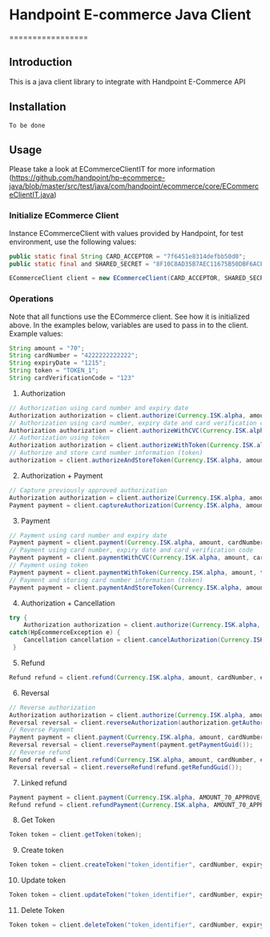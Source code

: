 # Handpoint E-commerce Java Client
=================

## Introduction
This is a java client library to integrate with Handpoint E-Commerce API

## Installation
    To be done

## Usage
Please take a look at ECommerceClientIT for more information (https://github.com/handpoint/hp-ecommerce-java/blob/master/src/test/java/com/handpoint/ecommerce/core/ECommerceClientIT.java)


### Initialize ECommerce Client
Instance ECommerceClient with values provided by Handpoint, for test environment, use the following values:

```java
public static final String CARD_ACCEPTOR = "7f6451e8314defbb50d0";
public static final and SHARED_SECRET = "8F10C8AD35B7AEC11675B50DBF6ACEAA0B4EC280B92500E51A02F7BBBE7B07C6"

ECommerceClient client = new ECommerceClient(CARD_ACCEPTOR, SHARED_SECRET, Environment.TEST);
```
### Operations
Note that all functions use the ECommerce client. See how it is initialized above.
In the examples below, variables are used to pass in to the client. Example values:

```java
String amount = "70";
String cardNumber = "4222222222222";
String expiryDate = "1215";
String token = "TOKEN_1";
String cardVerificationCode = "123"
```

1. Authorization

```java
// Authorization using card number and expiry date
Authorization authorization = client.authorize(Currency.ISK.alpha, amount, cardNumber, expiryDate);
// Authorization using card number, expiry date and card verification code
Authorization authorization = client.authorizeWithCVC(Currency.ISK.alpha, amount, cardNumber, expiryDate, cardVerificationCode);
// Authorization using token
Authorization authorization = client.authorizeWithToken(Currency.ISK.alpha, amount, token);
// Authorize and store card number information (token)
authorization = client.authorizeAndStoreToken(Currency.ISK.alpha, amount, cardNumber, expiryDate, token)
```

2. Authorization + Payment
```java
// Capture previously approved authorization
Authorization authorization = client.authorize(Currency.ISK.alpha, amount, cardNumber, expiryDate);
Payment payment = client.captureAuthorization(Currency.ISK.alpha, amount, authorization.getAuthorizationGuid());
```

3. Payment
```java
// Payment using card number and expiry date
Payment payment = client.payment(Currency.ISK.alpha, amount, cardNumber, expiryDate);
// Payment using card number, expiry date and card verification code
Payment payment = client.paymentWithCVC(Currency.ISK.alpha, amount, cardNumber, expiryDate, cardVerificationCode);
// Payment using token
Payment payment = client.paymentWithToken(Currency.ISK.alpha, amount, token);
// Payment and storing card number information (token)
Payment payment = client.paymentAndStoreToken(Currency.ISK.alpha, amount, carNumber, expiryDate, token);
```

4. Authorization + Cancellation
```java
try {
    Authorization authorization = client.authorize(Currency.ISK.alpha, amount, cardNumber, expiryDate);
catch(HpEcommerceException e) {
    Cancellation cancellation = client.cancelAuthorization(Currency.ISK.alpha, amount, e.terminalDateTime());
 }
```


5. Refund
```java
Refund refund = client.refund(Currency.ISK.alpha, amount, cardNumber, expiryDate);
```

6. Reversal
```java
// Reverse authorization
Authorization authorization = client.authorize(Currency.ISK.alpha, amount, cardNumber, expiryDate);
Reversal reversal = client.reverseAuthorization(authorization.getAuthorizationGuid());
// Reverse Payment
Payment payment = client.payment(Currency.ISK.alpha, amount, cardNumber, expiryDate);
Reversal reversal = client.reversePayment(payment.getPaymentGuid());
// Reverse refund
Refund refund = client.refund(Currency.ISK.alpha, amount, cardNumber, expiryDate);
Reversal reversal = client.reverseRefund(refund.getRefundGuid());
```

7. Linked refund
```java
Payment payment = client.payment(Currency.ISK.alpha, AMOUNT_70_APPROVE_AMOUNT, VISA_TEST_CARD, EXPIRY_DATE_DECEMBER_2015);
Refund refund = client.refundPayment(Currency.ISK.alpha, AMOUNT_70_APPROVE_AMOUNT, payment.getPaymentGuid());
```

8. Get Token
```java
Token token = client.getToken(token);
```

9. Create token
```java
Token token = client.createToken("token_identifier", cardNumber, expiryDate);
```

10. Update token
```java
Token token = client.updateToken("token_identifier", cardNumber, expiryDate);
```

11. Delete Token
```java
Token token = client.deleteToken("token_identifier", cardNumber, expiryDate);
```






